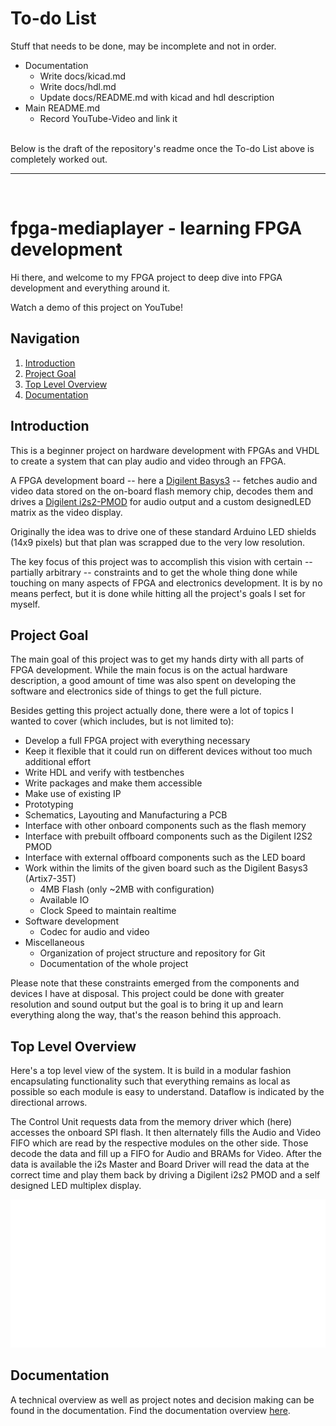 # To-do List

Stuff that needs to be done, may be incomplete and not in order.

- Documentation
  - Write docs/kicad.md
  - Write docs/hdl.md
  - Update docs/README.md with kicad and hdl description
- Main README.md
  - Record YouTube-Video and link it

<br>
Below is the draft of the repository's readme once the To-do List above is completely worked out.

___
<br>


# fpga-mediaplayer - learning FPGA development

Hi there, and welcome to my FPGA project to deep dive into FPGA development and everything around it.

Watch a demo of this project on YouTube!


## Navigation
1. [Introduction](#introduction)
2. [Project Goal](#project-goal)
3. [Top Level Overview](#top-level-overview)
4. [Documentation](#documentation)


## Introduction

This is a beginner project on hardware development with FPGAs and VHDL to create a system that can
play audio and video through an FPGA.

A FPGA development board -- here a <a href="https://digilent.com/reference/programmable-logic/basys-3/start">Digilent Basys3</a>
-- fetches audio and video data stored on the on-board flash memory chip,
decodes them and drives a <a href="https://digilent.com/reference/pmod/pmodi2s2/start">Digilent i2s2-PMOD</a>
for audio output and a custom designedLED matrix as the video display.

Originally the idea was to drive one of these standard Arduino LED shields (14x9 pixels) but that plan
was scrapped due to the very low resolution.

The key focus of this project was to accomplish this vision with certain -- partially arbitrary -- constraints
and to get the whole thing done while touching on many aspects of FPGA and electronics development.
It is by no means perfect, but it is done while hitting all the project's goals I set for myself.


## Project Goal

The main goal of this project was to get my hands dirty with all parts of FPGA development.
While the main focus is on the actual hardware description, a good amount of time was also spent
on developing the software and electronics side of things to get the full picture.

Besides getting this project actually done,
there were a lot of topics I wanted to cover (which includes, but is not limited to):
- Develop a full FPGA project with everything necessary
- Keep it flexible that it could run on different devices without too much additional effort
- Write HDL and verify with testbenches
- Write packages and make them accessible
- Make use of existing IP
- Prototyping
- Schematics, Layouting and Manufacturing a PCB
- Interface with other onboard components such as the flash memory
- Interface with prebuilt offboard components such as the Digilent I2S2 PMOD
- Interface with external offboard components such as the LED board
- Work within the limits of the given board such as the Digilent Basys3 (Artix7-35T)
  - 4MB Flash (only ~2MB with configuration)
  - Available IO
  - Clock Speed to maintain realtime
- Software development
  - Codec for audio and video
- Miscellaneous
  - Organization of project structure and repository for Git
  - Documentation of the whole project

Please note that these constraints emerged from the components and devices I have at disposal.
This project could be done with greater resolution and sound output but the goal is to bring it up
and learn everything along the way, that's the reason behind this approach.


## Top Level Overview

Here's a top level view of the system. It is build in a modular fashion encapsulating functionality
such that everything remains as local as possible so each module is easy to understand.
Dataflow is indicated by the directional arrows.

The Control Unit requests data from the memory driver which (here) accesses the onboard SPI flash.
It then alternately fills the Audio and Video FIFO which are read by the respective modules
on the other side. Those decode the data and fill up a FIFO for Audio and BRAMs for Video.
After the data is available the i2s Master and Board Driver will read the data at the correct time and
play them back by driving a Digilent i2s2 PMOD and a self designed LED multiplex display.

<img src="docs/top-level-view.svg" />


## Documentation

A technical overview as well as project notes and decision making
can be found in the documentation.
Find the documentation overview [here](docs/README.md).
